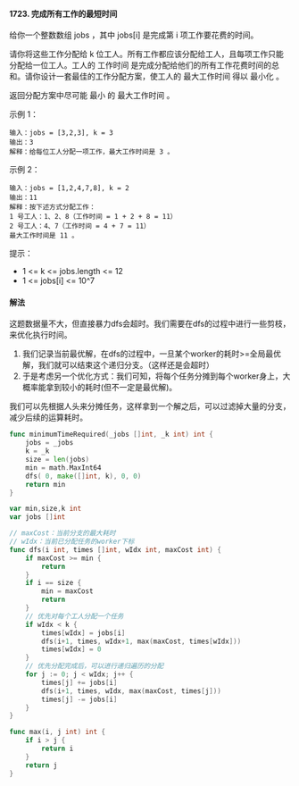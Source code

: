 #### 1723. 完成所有工作的最短时间

给你一个整数数组 jobs ，其中 jobs[i] 是完成第 i 项工作要花费的时间。

请你将这些工作分配给 k 位工人。所有工作都应该分配给工人，且每项工作只能分配给一位工人。工人的 工作时间 是完成分配给他们的所有工作花费时间的总和。请你设计一套最佳的工作分配方案，使工人的 最大工作时间 得以 最小化 。

返回分配方案中尽可能 最小 的 最大工作时间 。

示例 1：
```
输入：jobs = [3,2,3], k = 3
输出：3
解释：给每位工人分配一项工作，最大工作时间是 3 。
```
示例 2：
```
输入：jobs = [1,2,4,7,8], k = 2
输出：11
解释：按下述方式分配工作：
1 号工人：1、2、8（工作时间 = 1 + 2 + 8 = 11）
2 号工人：4、7（工作时间 = 4 + 7 = 11）
最大工作时间是 11 。
```

提示：
- 1 <= k <= jobs.length <= 12
- 1 <= jobs[i] <= 10^7

#### 解法
这题数据量不大，但直接暴力dfs会超时。我们需要在dfs的过程中进行一些剪枝，来优化执行时间。
1. 我们记录当前最优解，在dfs的过程中，一旦某个worker的耗时>=全局最优解，我们就可以结束这个递归分支。（这样还是会超时）
2. 于是考虑另一个优化方式：我们可知，将每个任务分摊到每个worker身上，大概率能拿到较小的耗时(但不一定是最优解)。
    
我们可以先根据人头来分摊任务，这样拿到一个解之后，可以过滤掉大量的分支，减少后续的运算耗时。
```go
func minimumTimeRequired(_jobs []int, _k int) int {
    jobs = _jobs
    k = _k
    size = len(jobs)
    min = math.MaxInt64
    dfs( 0, make([]int, k), 0, 0)
    return min
}

var min,size,k int
var jobs []int

// maxCost：当前分支的最大耗时
// wIdx：当前已分配任务的worker下标
func dfs(i int, times []int, wIdx int, maxCost int) {
    if maxCost >= min {
        return
    }
    if i == size {
        min = maxCost
        return
    }
    // 优先对每个工人分配一个任务
    if wIdx < k {
        times[wIdx] = jobs[i]
        dfs(i+1, times, wIdx+1, max(maxCost, times[wIdx]))
        times[wIdx] = 0
    }
    // 优先分配完成后，可以进行递归遍历的分配
    for j := 0; j < wIdx; j++ {
        times[j] += jobs[i]
        dfs(i+1, times, wIdx, max(maxCost, times[j]))
        times[j] -= jobs[i]
    }
}

func max(i, j int) int {
    if i > j {
        return i
    }
    return j
}
```